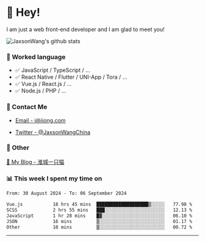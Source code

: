 # 👋 Hey!

I am just a web front-end developer and I am glad to meet you!

![JaxsonWang's github stats](https://github-readme-stats.vercel.app/api?username=JaxsonWang&&show_icons=true&&title_color=1abc9c&&icon_color=1abc9c)


### 📝 Worked language

- ✅ JavaScript / TypeScript / ...
- ✅ React Native / Flutter / UNI-App / Tora / ...
- ✅ Vue.js / React.js / ...
- ✅ Node.js / PHP / ...

### 📮 Contact Me

- [Email - i@iiong.com](mailto:i@iiong.com)

- [Twitter - @JaxsonWangChina](https://twitter.com/JaxsonWangChina)

### 🤪 Other

[📌 My Blog - 淮城一只猫](https://iiong.com)

### 📊 This week I spent my time on

<!--START_SECTION:waka-->

```txt
From: 30 August 2024 - To: 06 September 2024

Vue.js           18 hrs 45 mins  ███████████████████▒░░░░░   77.98 %
SCSS             2 hrs 55 mins   ███░░░░░░░░░░░░░░░░░░░░░░   12.13 %
JavaScript       1 hr 28 mins    █▓░░░░░░░░░░░░░░░░░░░░░░░   06.10 %
JSON             16 mins         ▒░░░░░░░░░░░░░░░░░░░░░░░░   01.17 %
Other            10 mins         ▒░░░░░░░░░░░░░░░░░░░░░░░░   00.72 %
```

<!--END_SECTION:waka-->

---
